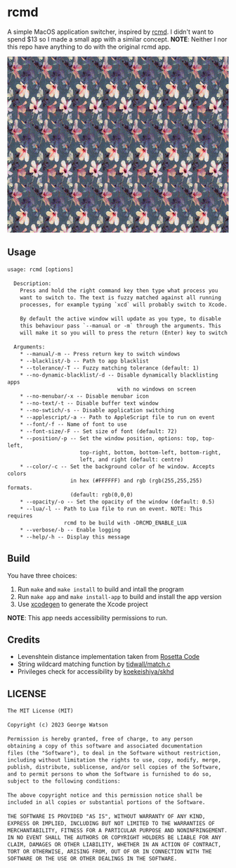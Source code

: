 # rcmd

A simple MacOS application switcher, inspired by [rcmd](https://lowtechguys.com/rcmd/). I didn't want to spend $13 so I made a small app with a similar concept. **NOTE**: Neither I nor this repo have anything to do with the original rcmd app.

<p align="center">
  <img width="600" height="400" src="https://github.com/takeiteasy/rcmd/blob/master/demo.gif?raw=true">
</p>

## Usage

```
usage: rcmd [options]

  Description:
    Press and hold the right command key then type what process you
    want to switch to. The text is fuzzy matched against all running
    processes, for example typing `xcd` will probably switch to Xcode.

    By default the active window will update as you type, to disable
    this behaviour pass `--manual or -m` through the arguments. This
    will make it so you will to press the return (Enter) key to switch

  Arguments:
    * --manual/-m -- Press return key to switch windows
    * --blacklist/-b -- Path to app blacklist
    * --tolerance/-T -- Fuzzy matching tolerance (default: 1)
    * --no-dynamic-blacklist/-d -- Disable dynamically blacklisting apps
                                   with no windows on screen
    * --no-menubar/-x -- Disable menubar icon
    * --no-text/-t -- Disable buffer text window
    * --no-swtich/-s -- Disable application switching
    * --applescript/-a -- Path to AppleScript file to run on event
    * --font/-f -- Name of font to use
    * --font-size/-F -- Set size of font (default: 72)
    * --position/-p -- Set the window position, options: top, top-left,
                       top-right, bottom, bottom-left, bottom-right,
                       left, and right (default: centre)
    * --color/-c -- Set the background color of he window. Accepts colors
                    in hex (#FFFFFF) and rgb (rgb(255,255,255) formats.
                    (default: rgb(0,0,0)
    * --opacity/-o -- Set the opacity of the window (default: 0.5)
    * --lua/-l -- Path to Lua file to run on event. NOTE: This requires
                  rcmd to be build with -DRCMD_ENABLE_LUA
    * --verbose/-b -- Enable logging
    * --help/-h -- Display this message
```

## Build

You have three choices:

1. Run ```make``` and ```make install``` to build and intall the program
2. Run ```make app``` and ```make install-app``` to build and install the app version
3. Use [xcodegen](https://github.com/yonaskolb/XcodeGen) to generate the Xcode project

**NOTE**: This app needs accessibility permissions to run.

## Credits

- Levenshtein distance implementation taken from [Rosetta Code](https://rosettacode.org/wiki/Levenshtein_distance#C)
- String wildcard matching function by [tidwall/match.c](https://github.com/tidwall/match.c)
- Privileges check for accessibility by [koekeishiya/skhd](https://github.com/koekeishiya/skhd) 

## LICENSE
```
The MIT License (MIT)

Copyright (c) 2023 George Watson

Permission is hereby granted, free of charge, to any person
obtaining a copy of this software and associated documentation
files (the "Software"), to deal in the Software without restriction,
including without limitation the rights to use, copy, modify, merge,
publish, distribute, sublicense, and/or sell copies of the Software,
and to permit persons to whom the Software is furnished to do so,
subject to the following conditions:

The above copyright notice and this permission notice shall be
included in all copies or substantial portions of the Software.

THE SOFTWARE IS PROVIDED "AS IS", WITHOUT WARRANTY OF ANY KIND,
EXPRESS OR IMPLIED, INCLUDING BUT NOT LIMITED TO THE WARRANTIES OF
MERCHANTABILITY, FITNESS FOR A PARTICULAR PURPOSE AND NONINFRINGEMENT.
IN NO EVENT SHALL THE AUTHORS OR COPYRIGHT HOLDERS BE LIABLE FOR ANY
CLAIM, DAMAGES OR OTHER LIABILITY, WHETHER IN AN ACTION OF CONTRACT,
TORT OR OTHERWISE, ARISING FROM, OUT OF OR IN CONNECTION WITH THE
SOFTWARE OR THE USE OR OTHER DEALINGS IN THE SOFTWARE.
```
